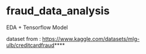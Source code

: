 # fraud_data_analysis

EDA + Tensorflow Model

dataset from  : https://www.kaggle.com/datasets/mlg-ulb/creditcardfraud****
